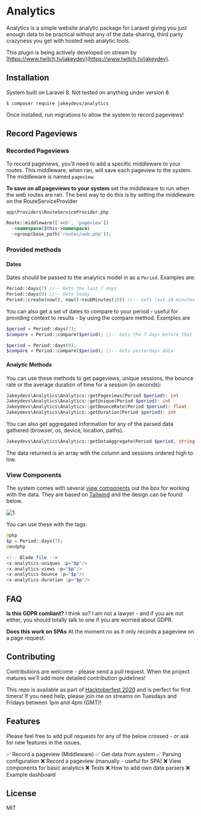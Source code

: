 # Analytics

Analytics is a simple website analytic package for Laravel giving you just enough data to be practical without any of the data-sharing, third party crazyness you get with hosted web analytic tools.

This plugin is being actively developed on stream by [https://www.twitch.tv/jakeydev](https://www.twitch.tv/jakeydev).

## Installation

System built on Laravel 8. Not tested on anything under version 8.

`$ composer require jakeydevs/analytics`

Once installed, run migrations to allow the system to record pageviews!

## Record Pageviews

### Recorded Pageviews

To record pageviews, you'll need to add a specific middleware to your routes. This middleware, when ran, will save each pageview to the system. The middleware is named `pageview`.

**To save on all pageviews to your system** set the middleware to run when the web routes are ran. The best way to do this is by setting the middleware on the RouteServiceProvider

`app\Providers\RouteServiceProvider.php`

```php
Route::middleware(['web', 'pageview'])
  ->namespace($this->namespace)
  ->group(base_path('routes/web.php'));
```

### Provided methods

#### Dates

Dates should be passed to the analytics model in as a `Period`. Examples are:

```php
Period::days(7) //-- Gets the last 7 days
Period::days(0) //-- Gets today
Period::create(now(), now()->subMinutes(10)) //-- Gets last 10 minutes
```

You can also get a set of dates to compare to your period - useful for providing context to results - by using the compare method. Examples are

```php
$period = Period::days(7);
$compare = Period::compare($period); //-- Gets the 7 days before that

$period = Period::days(0);
$compare = Period::compare($period); //-- Gets yesterdays data
```

#### Analytic Methods

You can use these methods to get pageviews, unique sessions, the bounce rate or the average duration of time for a session (in seconds):

```php
Jakeydevs\Analytics\Analytics::getPageviews(Period $period): int
Jakeydevs\Analytics\Analytics::getUnique(Period $period): int
Jakeydevs\Analytics\Analytics::getBounceRate(Period $period): float
Jakeydevs\Analytics\Analytics::getDuration(Period $period): int
```

You can also get aggregated information for any of the parsed data gathered (browser, os, device, location, paths).

```php
Jakeydevs\Analytics\Analytics::getDataAggregate(Period $period, string $column): array
```

The data returned is an array with the column and sessions ordered high to low.

### View Components

The system comes with several [view components](https://laravel.com/docs/8.x/blade#components) out the box for working with the data. They are based on [Tailwind](https://tailwindcss.com/) and the design can be found below.

![1](https://jakey.ams3.cdn.digitaloceanspaces.com/site/5DRtueBtmY9JqhQvtHvlsAtLvpT5aQGmGDkERRcX.png)

You can use these with the tags:

```php
@php
$p = Period::days(7);
@endphp

<!-- Blade file -->
<x-analytics-uniques :p="$p"/>
<x-analytics-views :p="$p"/>
<x-analytics-bounce :p="$p"/>
<x-analytics-duration :p="$p"/>
```

## FAQ

**Is this GDPR comliant?**
I think so? I am not a lawyer - and if you are not either, you should totally talk to one if you are worried about GDPR.

**Does this work on SPAs**
At the moment no as it only records a pageview on a page request.

## Contributing

Contributions are welcome - please send a pull request. When the project matures we'll add more detailed contribution guidelines!

This repo is available as part of [Hacktoberfest 2020](https://hacktoberfest.digitalocean.com/) and is perfect for first timers! If you need help, please join me on streams on Tuesdays and Fridays between 1pm and 4pm (GMT)!

## Features

Please feel free to add pull requests for any of the below crossed - or ask for new features in the issues.

✅ Record a pageview (Middleware)
✅ Get data from system
✅ Parsing configuration
❌ Record a pageview (manually - useful for SPA)
❌ View components for basic analytics
❌ Tests
❌ How to add own data parsers
❌ Example dashboard

## License

MIT
